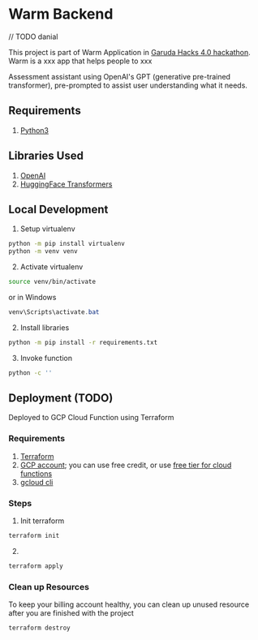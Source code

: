 # Warm Backend

// TODO danial

This project is part of Warm Application in [Garuda Hacks 4.0 hackathon](https://garuda-hacks.devpost.com/). Warm is a xxx app that helps people to xxx

Assessment assistant using OpenAI's GPT (generative pre-trained transformer), pre-prompted to assist user understanding what it needs.

## Requirements

1. [Python3](https://www.python.org/downloads/)

## Libraries Used

1. [OpenAI](https://platform.openai.com/docs/api-reference?lang=python)
2. [HuggingFace Transformers](https://huggingface.co/docs/transformers/index)

## Local Development

1. Setup virtualenv

```bash
python -m pip install virtualenv
python -m venv venv
```

2. Activate virtualenv

```bash
source venv/bin/activate
```

or in Windows

```powershell
venv\Scripts\activate.bat
```

2. Install libraries

```bash
python -m pip install -r requirements.txt
```

3. Invoke function

```bash
python -c ''
```

## Deployment (TODO)

Deployed to GCP Cloud Function using Terraform

### Requirements

1. [Terraform](https://developer.hashicorp.com/terraform/tutorials/aws-get-started/install-cli)
2. [GCP account](https://cloud.google.com/free/); you can use free credit, or use [free tier for cloud functions](https://cloud.google.com/free/docs/free-cloud-features#cloud-functions)
3. [gcloud cli](https://cloud.google.com/sdk/gcloud)

### Steps

1. Init terraform

```bash
terraform init
```

2. 

```bash
terraform apply
```

### Clean up Resources

To keep your billing account healthy, you can clean up unused resource after you are finished with the project

```bash
terraform destroy
```
